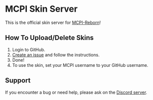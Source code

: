 # MCPI Skin Server
This is the official skin server for [MCPI-Reborn](https://gitea.thebrokenrail.com/minecraft-pi-reborn/minecraft-pi-reborn)!

## How To Upload/Delete Skins
1. Login to GitHub.
2. [Create an issue](https://github.com/MCPI-Revival/Skins/issues/new/choose) and follow the instructions.
3. Done!
4. To use the skin, set your MCPI username to your GitHub username.

## Support
If you encounter a bug or need help, please ask on the [Discord server](https://discord.com/invite/aDqejQGMMy).
